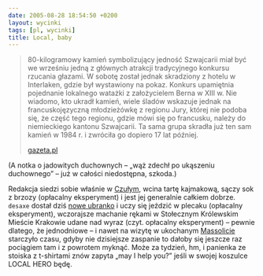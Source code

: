 ```yaml
---
date: 2005-08-28 18:54:50 +0200
layout: wycinki
tags: [pl, wycinki]
title: Local, baby
---
```


> 80-kilogramowy kamień symbolizujący jedność Szwajcarii miał być we wrześniu jedną z głównych atrakcji tradycyjnego konkursu rzucania głazami. W sobotę został jednak skradziony z hotelu w Interlaken, gdzie był wystawiony na pokaz. Konkurs upamiętnia pojednanie lokalnego watażki z założycielem Berna w XIII w. Nie wiadomo, kto ukradł kamień, wiele śladów wskazuje jednak na francuskojęzyczną młodzieżówkę z regionu Jury, której nie podoba się, że część tego regionu, gdzie mówi się po francusku, należy do niemieckiego kantonu Szwajcarii. Ta sama grupa skradła już ten sam kamień w 1984 r. i zwróciła go dopiero 17 lat później.
>
> [gazeta.pl](http://serwisy.gazeta.pl/swiat/1,34180,2880713.html 'Zniknął kamień symbolizujący jedność Szwajcarii')

(A notka o jadowitych duchownych – „wąż zdechł po ukąszeniu duchownego” – już w całości niedostępna, szkoda.)

Redakcja siedzi sobie właśnie w [Czułym](http://czulybarbarzynca.pl/ 'dobre czekolatte mają'), wcina tartę kajmakową, sączy sok z brzozy (opłacalny eksperyment) i jest jej generalnie całkiem dobrze. `desaxe` dostał dziś [nowe ubranko](http://www.google.com/search?q=jansport+laptop+shockshield+sleeve 'Flash na oficjalnej nie pozwala linkować') i uczy się jeździć w plecaku (opłacalny eksperyment), wczorajsze machanie rękami w Stołecznym Królewskim Mieście Krakowie udane nad wyraz (czyt. opłacalny eksperyment) – pewnie dlatego, że jednodniowe – i nawet na wizytę w ukochanym [Massolicie](http://massolit.com/ 'owing the the newness of our website, we as of yet have no frequently asked questions') starczyło czasu, gdyby nie dzisiejsze zaspanie to dałoby się jeszcze raz pociągiem tam i z powrotem myknąć. Może za tydzień, hm, i panienka ze stoiska z t-shirtami znów zapyta „may I help you?” jeśli w swojej koszulce LOCAL HERO będę.
